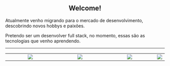 <h2 align="center"> Welcome!</h2>

<p>Atualmente venho migrando para o mercado de desenvolvimento, descobrindo novos hobbys e paixões.</p>
<p>Pretendo ser um desenvolver full stack, no momento, essas são as tecnologias que venho aprendendo.</p>
<hr />

<table width="100">
<tr>
    <td border-style='none' align='center' width="190">
        <img src="https://cdn.jsdelivr.net/gh/devicons/devicon@latest/icons/html5/html5-original.svg">
    </td>
    <td align='center' width="190">
        <img src="https://cdn.jsdelivr.net/gh/devicons/devicon@latest/icons/css3/css3-original.svg">
    </td>
    <td align='center' width="190">
        <img src="https://cdn.jsdelivr.net/gh/devicons/devicon@latest/icons/javascript/javascript-original.svg">
    </td>
  <td>
        <img src="https://www.vectorlogo.zone/logos/mysql/mysql-official.svg">
  </td>
</tr>
</table>
